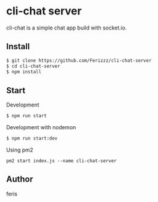 # cli-chat server

cli-chat is a simple chat app build with socket.io.

## Install

```bash
$ git clone https://github.com/Ferizzz/cli-chat-server
$ cd cli-chat-server
$ npm install
```

## Start

Development
```bash
$ npm run start
```
Development with nodemon
```bash
$ npm run start:dev
```
Using pm2
```
pm2 start index.js --name cli-chat-server
```


## Author
feris 